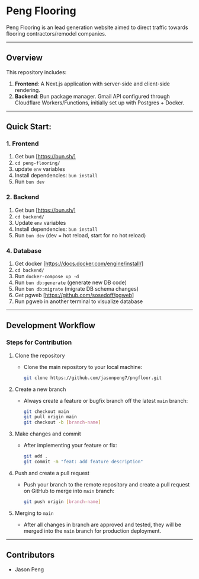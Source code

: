# Peng Flooring

Peng Flooring is an lead generation website aimed to direct traffic towards flooring contractors/remodel companies. 

---

## Overview

This repository includes:

1. **Frontend**: A Next.js application with server-side and client-side rendering.
2. **Backend**: Bun package manager. Gmail API configured through Cloudflare Workers/Functions, initially set up with Postgres + Docker.

---

## Quick Start:

### 1. Frontend

1. Get bun [https://bun.sh/]
2. `cd peng-flooring/`
3. update `env`  variables
4. Install dependencies: `bun install`
5. Run `bun dev`

### 2. Backend

1. Get bun [https://bun.sh/]
2. `cd backend/`
3. Update `env` variables
4. Install dependencies: `bun install`
5. Run `bun dev` (dev = hot reload, start for no hot reload)

### 4. Database

1. Get docker [https://docs.docker.com/engine/install/]
2. `cd backend/`
3. Run `docker-compose up -d`
4. Run `bun db:generate` (generate new DB code)
5. Run `bun db:migrate` (migrate DB schema changes)
6. Get pgweb [https://github.com/sosedoff/pgweb]
7. Run pgweb in another terminal to visualize database

---

## Development Workflow

### Steps for Contribution

1. Clone the repository

   - Clone the main repository to your local machine:
     ```bash
     git clone https://github.com/jasonpeng7/pngfloor.git
     ```

2. Create a new branch

   - Always create a feature or bugfix branch off the latest `main` branch:
     ```bash
     git checkout main
     git pull origin main
     git checkout -b [branch-name]
     ```

3. Make changes and commit

   - After implementing your feature or fix:
     ```bash
     git add .
     git commit -m "feat: add feature description"
     ```

4. Push and create a pull request

   - Push your branch to the remote repository and create a pull request on GitHub to merge into `main` branch:
     ```bash
     git push origin [branch-name]
     ```
     
6. Merging to `main`
   - After all changes in branch are approved and tested, they will be merged
     into the `main` branch for production deployment.

---

## Contributors

- Jason Peng
